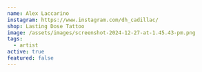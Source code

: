 ```yaml
---
name: Alex Laccarino
instagram: https://www.instagram.com/dh_cadillac/
shop: Lasting Dose Tattoo
image: /assets/images/screenshot-2024-12-27-at-1.45.43-pm.png
tags:
  - artist
active: true
featured: false
---
```

